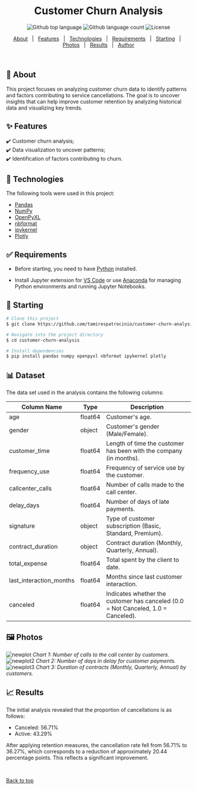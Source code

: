 <h1 align="center">Customer Churn Analysis</h1>

<p align="center">
  <img alt="Github top language" src="https://img.shields.io/github/languages/top/tamirespatrocinio/customer-churn-analysis?color=56BEB8">
  <img alt="Github language count" src="https://img.shields.io/github/languages/count/tamirespatrocinio/customer-churn-analysis?color=56BEB8">
  <img alt="License" src="https://img.shields.io/github/license/tamirespatrocinio/customer-churn-analysis?color=56BEB8">
</p>

<p align="center">
  <a href="#dart-about">About</a> &#xa0; | &#xa0; 
  <a href="#sparkles-features">Features</a> &#xa0; | &#xa0;
  <a href="#rocket-technologies">Technologies</a> &#xa0; | &#xa0;
  <a href="#white_check_mark-requirements">Requirements</a> &#xa0; | &#xa0;
  <a href="#checkered_flag-starting">Starting</a> &#xa0; | &#xa0;
  <a href="#framed_picture-photos">Photos</a> &#xa0; | &#xa0;
  <a href="#chart_with_upwards_trend-results">Results</a> &#xa0; | &#xa0;
  <a href="https://github.com/tamirespatrocinio" target="_blank">Author</a>
</p>

<br>

## :dart: About  

This project focuses on analyzing customer churn data to identify patterns and factors contributing to service cancellations. The goal is to uncover insights that can help improve customer retention by analyzing historical data and visualizing key trends.

## :sparkles: Features  

:heavy_check_mark: Customer churn analysis;\
:heavy_check_mark: Data visualization to uncover patterns;\
:heavy_check_mark: Identification of factors contributing to churn.

## :rocket: Technologies  

The following tools were used in this project:

- [Pandas](https://pandas.pydata.org/) 
- [NumPy](https://numpy.org/) 
- [OpenPyXL](https://openpyxl.readthedocs.io/en/stable/) 
- [nbformat](https://nbformat.readthedocs.io/en/latest/) 
- [ipykernel](https://ipykernel.readthedocs.io/en/latest/) 
- [Plotly](https://plotly.com/) 

## :white_check_mark: Requirements

- Before starting, you need to have [Python](https://www.python.org/) installed.

- Install Jupyter extension for [VS Code](https://marketplace.visualstudio.com/items?itemName=ms-toolsai.jupyter) or use [Anaconda](https://www.anaconda.com/download) for managing Python environments and running Jupyter Notebooks.

## :checkered_flag: Starting

```bash
# Clone this project
$ git clone https://github.com/tamirespatrocinio/customer-churn-analysis

# Navigate into the project directory
$ cd customer-churn-analysis

# Install dependencies
$ pip install pandas numpy openpyxl nbformat ipykernel plotly
```

## :bar_chart: Dataset

The data set used in the analysis contains the following columns:

| Column Name               | Type  | Description                                               |
|-------------------------------|--------------|---------------------------------------------------------|
| age                         | float64      | Customer's age.                                      |
| gender                          | object       | Customer's gender (Male/Female).                         |
| customer_time           | float64      | Length of time the customer has been with the company (in months).    |
| frequency_use               | float64      | Frequency of service use by the customer.             |
| callcenter_calls          | float64      | Number of calls made to the call center.              |
| delay_days                  | float64      | Number of days of late payments.               |
| signature                     | object       | Type of customer subscription (Basic, Standard, Premium). |
| contract_duration              | object       | Contract duration (Monthly, Quarterly, Annual).      |
| total_expense                  | float64      | Total spent by the client to date.                |
| last_interaction_months       | float64      | Months since last customer interaction.          |
| canceled                      | float64      | Indicates whether the customer has canceled (0.0 = Not Canceled, 1.0 = Canceled). |

## :framed_picture: Photos

![newplot](https://github.com/user-attachments/assets/a13ffadf-5ac5-4944-bea7-97e3aade2d34)
*Chart 1: Number of calls to the call center by customers.*
![newplot2](https://github.com/user-attachments/assets/75ade608-2e45-4ecd-a047-4c47ff97c31d)
*Chart 2: Number of days in delay for customer payments.*
![newplot3](https://github.com/user-attachments/assets/1f118f47-b8b7-4498-96c4-7b875dbc5c10)
*Chart 3: Duration of contracts (Monthly, Quarterly, Annual) by customers.*


## :chart_with_upwards_trend: Results
The initial analysis revealed that the proportion of cancellations is as follows:

- Canceled: 56.71%
- Active: 43.29%

After applying retention measures, the cancellation rate fell from 56.71% to 36.27%, which corresponds to a reduction of approximately 20.44 percentage points. This reflects a significant improvement.

&#xa0;

<a href="#top">Back to top</a>
